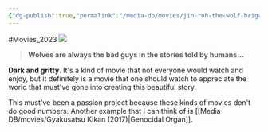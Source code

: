 ```yaml
---
{"dg-publish":true,"permalink":"/media-db/movies/jin-roh-the-wolf-brigade-2000/","title":"Jin-Rou","tags":["mediaDB/tv/movie"],"noteIcon":""}
---
```


#Movies_2023 
<img src="https://cdn.myanimelist.net/images/anime/1323/103343.jpg">

 > **Wolves are always the bad guys in the stories told by humans...**

**Dark and gritty**. It's a kind of movie that not everyone would watch and enjoy, but it definitely is a movie that one should watch to appreciate the world that must've gone into creating this beautiful story.

This must've been a passion project because these kinds of movies don't do good numbers. Another example that I can think of is [[Media DB/movies/Gyakusatsu Kikan (2017)\|Genocidal Organ]].